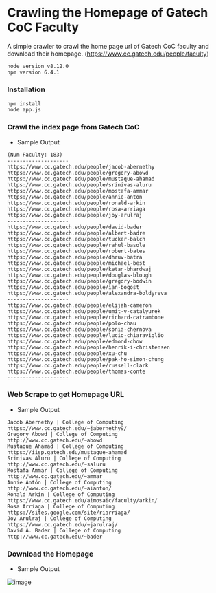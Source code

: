 # Crawling the Homepage of Gatech CoC Faculty
A simple crawler to crawl the home page url of Gatech CoC faculty and download their homepage. (https://www.cc.gatech.edu/people/faculty)

```
node version v8.12.0
npm version 6.4.1
```

### Installation

```
npm install
node app.js
```

### Crawl the index page from Gatech CoC

- Sample Output

```
(Num Faculty: 183)
--------------------
https://www.cc.gatech.edu/people/jacob-abernethy
https://www.cc.gatech.edu/people/gregory-abowd
https://www.cc.gatech.edu/people/mustaque-ahamad
https://www.cc.gatech.edu/people/srinivas-aluru
https://www.cc.gatech.edu/people/mostafa-ammar
https://www.cc.gatech.edu/people/annie-anton
https://www.cc.gatech.edu/people/ronald-arkin
https://www.cc.gatech.edu/people/rosa-arriaga
https://www.cc.gatech.edu/people/joy-arulraj
--------------------
https://www.cc.gatech.edu/people/david-bader
https://www.cc.gatech.edu/people/albert-badre
https://www.cc.gatech.edu/people/tucker-balch
https://www.cc.gatech.edu/people/rahul-basole
https://www.cc.gatech.edu/people/robert-bates
https://www.cc.gatech.edu/people/dhruv-batra
https://www.cc.gatech.edu/people/michael-best
https://www.cc.gatech.edu/people/ketan-bhardwaj
https://www.cc.gatech.edu/people/douglas-blough
https://www.cc.gatech.edu/people/gregory-bodwin
https://www.cc.gatech.edu/people/ian-bogost
https://www.cc.gatech.edu/people/alexandra-boldyreva
--------------------
https://www.cc.gatech.edu/people/elijah-cameron
https://www.cc.gatech.edu/people/umit-v-catalyurek
https://www.cc.gatech.edu/people/richard-catrambone
https://www.cc.gatech.edu/people/polo-chau
https://www.cc.gatech.edu/people/sonia-chernova
https://www.cc.gatech.edu/people/lucio-chiaraviglio
https://www.cc.gatech.edu/people/edmond-chow
https://www.cc.gatech.edu/people/henrik-i-christensen
https://www.cc.gatech.edu/people/xu-chu
https://www.cc.gatech.edu/people/pak-ho-simon-chung
https://www.cc.gatech.edu/people/russell-clark
https://www.cc.gatech.edu/people/thomas-conte
--------------------

```
### Web Scrape to get Homepage URL

- Sample Output

```
Jacob Abernethy | College of Computing
https://www.cc.gatech.edu/~jabernethy9/
Gregory Abowd | College of Computing
http://www.cc.gatech.edu/~abowd
Mustaque Ahamad | College of Computing
https://iisp.gatech.edu/mustaque-ahamad
Srinivas Aluru | College of Computing
http://www.cc.gatech.edu/~saluru
Mostafa Ammar | College of Computing
http://www.cc.gatech.edu/~ammar
Annie Antón | College of Computing
http://www.cc.gatech.edu/~aianton/
Ronald Arkin | College of Computing
https://www.cc.gatech.edu/aimosaic/faculty/arkin/
Rosa Arriaga | College of Computing
https://sites.google.com/site/riarriaga/
Joy Arulraj | College of Computing
https://www.cc.gatech.edu/~jarulraj/
David A. Bader | College of Computing
http://www.cc.gatech.edu/~bader
```

### Download the Homepage

- Sample Output

![image](https://user-images.githubusercontent.com/29709822/45790940-5dfe7780-bc55-11e8-8a81-bfab3884de4f.png)
